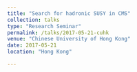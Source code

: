 ```yaml
---
title: "Search for hadronic SUSY in CMS"
collection: talks
type: "Research Seminar"
permalink: /talks/2017-05-21-cuhk
venue: "Chinese University of Hong Kong"
date: 2017-05-21
location: "Hong Kong"

---
```

